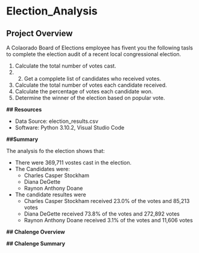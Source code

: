 # Election_Analysis


## Project Overview

A Colaorado Board of Elections employee has fivent you the following tasls to complete the election audit of a recent local congressional election.

1. Calculate the total number of votes cast.
2. 2. Get a compplete list of candidates who received votes.
3. Calculate the total number of votes each candidate received.
4. Calculate the percentage of votes each candidate won.
5. Determine the winner of the election based on popular vote.

**## Resources**
- Data Source: election_results.csv
- Software: Python 3.10.2, Visual Studio Code

**##Summary**

The analysis fo the election shows that:
- There were 369,711 vostes cast in the election.
- The Candidates were:
  - Charles Casper Stockham
  - Diana DeGette
  - Raynon Anthony Doane
- The candidate resultes were
  - Charles Casper Stockham received 23.0% of the votes and 85,213 votes
  - Diana DeGette received 73.8% of the votes and 272,892 votes
  - Raynon Anthony Doane received 3.1% of the votes and 11,606 votes

**## Chalenge Overview**

**## Chalenge Summary**
